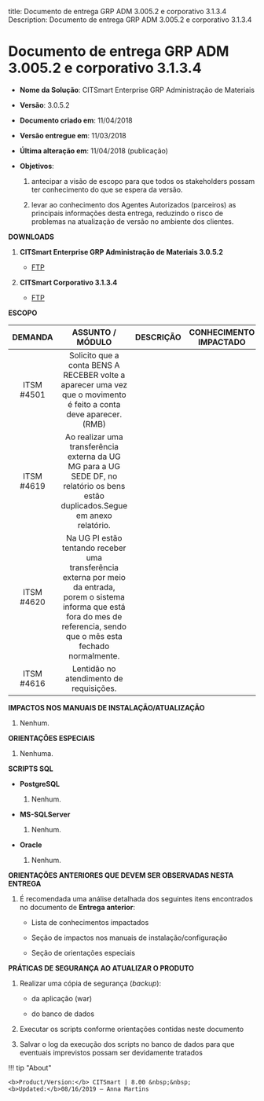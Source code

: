 title: Documento de entrega GRP ADM 3.005.2 e corporativo 3.1.3.4
Description: Documento de entrega GRP ADM 3.005.2 e corporativo 3.1.3.4

# Documento de entrega GRP ADM 3.005.2 e corporativo 3.1.3.4

-   **Nome da Solução**: CITSmart Enterprise GRP Administração de Materiais

-   **Versão**: 3.0.5.2

-   **Documento criado em**: 11/04/2018

-   **Versão entregue em**: 11/03/2018

-   **Última alteração em**: 11/04/2018 (publicação)

-   **Objetivos**:

    1.  antecipar a visão de escopo para que todos os stakeholders possam ter
        conhecimento do que se espera da versão.

    2.  levar ao conhecimento dos Agentes Autorizados (parceiros) as principais
        informações desta entrega, reduzindo o risco de problemas na atualização
        de versão no ambiente dos clientes.

**DOWNLOADS**

1.  **CITSmart Enterprise GRP Administração de Materiais 3.0.5.2**

    -   [FTP](https://kb.citsmartcloud.com/entregas/grpadm/Enterprise/3.0.5.2)

2.  **CITSmart Corporativo 3.1.3.4**

    -   [FTP](https://kb.citsmartcloud.com/entregas/corporativo/Enterprise/3.1.3.4/CitsmartGRP-Portal-3.1.3.4.zip)

**ESCOPO**


|   DEMANDA  |                                                                                   ASSUNTO / MÓDULO                                                                                   | DESCRIÇÃO | CONHECIMENTO IMPACTADO |
|:----------:|:------------------------------------------------------------------------------------------------------------------------------------------------------------------------------------:|:---------:|:----------------------:|
| ITSM #4501 |                                   Solicito que a conta BENS A RECEBER volte a aparecer uma vez que o movimento é feito a conta deve aparecer.(RMB)                                   |           |                        |
| ITSM #4619 |                           Ao realizar uma transferência externa da UG MG para a UG SEDE DF, no relatório os bens estão duplicados.Segue em anexo relatório.                          |           |                        |
| ITSM #4620 | Na UG PI estão tentando receber uma transferência externa por meio da entrada, porem o sistema informa que está fora do mes de referencia, sendo que o mês esta fechado normalmente. |           |                        |
| ITSM #4616 |                                                                        Lentidão no atendimento de requisições.                                                                       |           |                        |



**IMPACTOS NOS MANUAIS DE INSTALAÇÃO/ATUALIZAÇÃO**

1.  Nenhum.

**ORIENTAÇÕES ESPECIAIS**

1.  Nenhuma.

**SCRIPTS SQL**

-   **PostgreSQL**

    1.  Nenhum.

-   **MS-SQLServer**

    1.  Nenhum.

-   **Oracle**

    1.  Nenhum.

**ORIENTAÇÕES ANTERIORES QUE DEVEM SER OBSERVADAS NESTA ENTREGA**

1.  É recomendada uma análise detalhada dos seguintes itens encontrados no
    documento de **Entrega anterior**:

    -   Lista de conhecimentos impactados

    -   Seção de impactos nos manuais de instalação/configuração

    -   Seção de orientações especiais

**PRÁTICAS DE SEGURANÇA AO ATUALIZAR O PRODUTO**

1.  Realizar uma cópia de segurança (*backup*):

    -   da aplicação (war)

    -   do banco de dados

2.  Executar os scripts conforme orientações contidas neste documento

3.  Salvar o log da execução dos scripts no banco de dados para que eventuais
    imprevistos possam ser devidamente tratados


!!! tip "About"

    <b>Product/Version:</b> CITSmart | 8.00 &nbsp;&nbsp;
    <b>Updated:</b>08/16/2019 – Anna Martins

